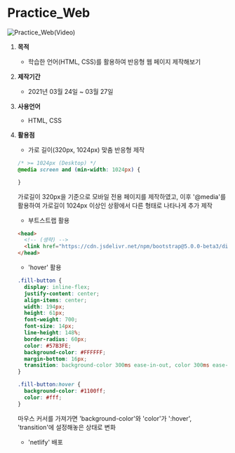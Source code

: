 # Practice_Web

![Practice_Web(Video)](https://user-images.githubusercontent.com/77602071/114356537-b26af900-9bab-11eb-8f0c-dcf6162d1295.gif)

1. **목적**
    - 학습한 언어(HTML, CSS)를 활용하여 반응형 웹 페이지 제작해보기

2. **제작기간**
    - 2021년 03월 24일 ~ 03월 27일

3. **사용언어**
    - HTML, CSS

4. **활용점**
    - 가로 길이(320px, 1024px) 맞춤 반응형 제작

    ```css
    /* >= 1024px (Desktop) */
    @media screen and (min-width: 1024px) {

    }
    ```

      가로길이 320px을 기준으로 모바일 전용 페이지를 제작하였고, 이후 '@media'를 활용하여 가로길이 1024px 이상인 상황에서 다른 형태로 나타나게 추가 제작

    - 부트스트랩 활용

    ```html
    <head>
      <!-- (생략) -->
      <link href="https://cdn.jsdelivr.net/npm/bootstrap@5.0.0-beta3/dist/css/bootstrap.min.css" rel="stylesheet" integrity="sha384-eOJMYsd53ii+scO/bJGFsiCZc+5NDVN2yr8+0RDqr0Ql0h+rP48ckxlpbzKgwra6" crossorigin="anonymous">
    </head>
    ```

    - 'hover' 활용

    ```css
    .fill-button {
      display: inline-flex;
      justify-content: center;
      align-items: center;
      width: 194px;
      height: 61px;
      font-weight: 700;
      font-size: 14px;
      line-height: 148%;
      border-radius: 60px;
      color: #57B3FE;
      background-color: #FFFFFF;
      margin-bottom: 16px;
      transition: background-color 300ms ease-in-out, color 300ms ease-in-out;
    }

    .fill-button:hover {
      background-color: #1100ff;
      color: #fff;
    }
    ```

      마우스 커서를 가져가면 'background-color'와 'color'가 ':hover', 'transition'에 설정해놓은 상태로 변화

    - 'netlify' 배포
